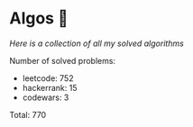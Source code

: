 # Algos 🏯

_Here is a collection of all my solved algorithms_

Number of solved problems:
- leetcode: 752
- hackerrank: 15
- codewars: 3

Total: 770
